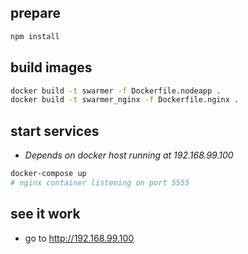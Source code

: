 ## prepare
```bash
npm install
```

## build images
```bash
docker build -t swarmer -f Dockerfile.nodeapp .
docker build -t swarmer_nginx -f Dockerfile.nginx .
```

## start services
* *Depends on docker host running at 192.168.99.100*

```bash
docker-compose up
# nginx container listening on port 5555
```

## see it work
* go to http://192.168.99.100

